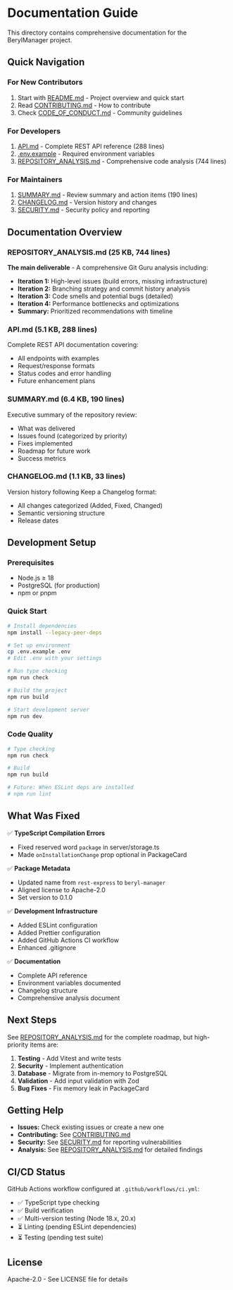 # Documentation Guide

This directory contains comprehensive documentation for the BerylManager project.

## Quick Navigation

### For New Contributors
1. Start with [README.md](README.md) - Project overview and quick start
2. Read [CONTRIBUTING.md](CONTRIBUTING.md) - How to contribute
3. Check [CODE_OF_CONDUCT.md](CODE_OF_CONDUCT.md) - Community guidelines

### For Developers
1. [API.md](API.md) - Complete REST API reference (288 lines)
2. [.env.example](.env.example) - Required environment variables
3. [REPOSITORY_ANALYSIS.md](REPOSITORY_ANALYSIS.md) - Comprehensive code analysis (744 lines)

### For Maintainers
1. [SUMMARY.md](SUMMARY.md) - Review summary and action items (190 lines)
2. [CHANGELOG.md](CHANGELOG.md) - Version history and changes
3. [SECURITY.md](SECURITY.md) - Security policy and reporting

## Documentation Overview

### REPOSITORY_ANALYSIS.md (25 KB, 744 lines)
**The main deliverable** - A comprehensive Git Guru analysis including:
- **Iteration 1:** High-level issues (build errors, missing infrastructure)
- **Iteration 2:** Branching strategy and commit history analysis
- **Iteration 3:** Code smells and potential bugs (detailed)
- **Iteration 4:** Performance bottlenecks and optimizations
- **Summary:** Prioritized recommendations with timeline

### API.md (5.1 KB, 288 lines)
Complete REST API documentation covering:
- All endpoints with examples
- Request/response formats
- Status codes and error handling
- Future enhancement plans

### SUMMARY.md (6.4 KB, 190 lines)
Executive summary of the repository review:
- What was delivered
- Issues found (categorized by priority)
- Fixes implemented
- Roadmap for future work
- Success metrics

### CHANGELOG.md (1.1 KB, 33 lines)
Version history following Keep a Changelog format:
- All changes categorized (Added, Fixed, Changed)
- Semantic versioning structure
- Release dates

## Development Setup

### Prerequisites
- Node.js ≥ 18
- PostgreSQL (for production)
- npm or pnpm

### Quick Start
```bash
# Install dependencies
npm install --legacy-peer-deps

# Set up environment
cp .env.example .env
# Edit .env with your settings

# Run type checking
npm run check

# Build the project
npm run build

# Start development server
npm run dev
```

### Code Quality
```bash
# Type checking
npm run check

# Build
npm run build

# Future: When ESLint deps are installed
# npm run lint
```

## What Was Fixed

✅ **TypeScript Compilation Errors**
- Fixed reserved word `package` in server/storage.ts
- Made `onInstallationChange` prop optional in PackageCard

✅ **Package Metadata**
- Updated name from `rest-express` to `beryl-manager`
- Aligned license to Apache-2.0
- Set version to 0.1.0

✅ **Development Infrastructure**
- Added ESLint configuration
- Added Prettier configuration
- Added GitHub Actions CI workflow
- Enhanced .gitignore

✅ **Documentation**
- Complete API reference
- Environment variables documented
- Changelog structure
- Comprehensive analysis document

## Next Steps

See [REPOSITORY_ANALYSIS.md](REPOSITORY_ANALYSIS.md) for the complete roadmap, but high-priority items are:

1. **Testing** - Add Vitest and write tests
2. **Security** - Implement authentication
3. **Database** - Migrate from in-memory to PostgreSQL
4. **Validation** - Add input validation with Zod
5. **Bug Fixes** - Fix memory leak in PackageCard

## Getting Help

- **Issues:** Check existing issues or create a new one
- **Contributing:** See [CONTRIBUTING.md](CONTRIBUTING.md)
- **Security:** See [SECURITY.md](SECURITY.md) for reporting vulnerabilities
- **Analysis:** See [REPOSITORY_ANALYSIS.md](REPOSITORY_ANALYSIS.md) for detailed findings

## CI/CD Status

GitHub Actions workflow configured at `.github/workflows/ci.yml`:
- ✅ TypeScript type checking
- ✅ Build verification
- ✅ Multi-version testing (Node 18.x, 20.x)
- ⏳ Linting (pending ESLint dependencies)
- ⏳ Testing (pending test suite)

## License

Apache-2.0 - See LICENSE file for details
